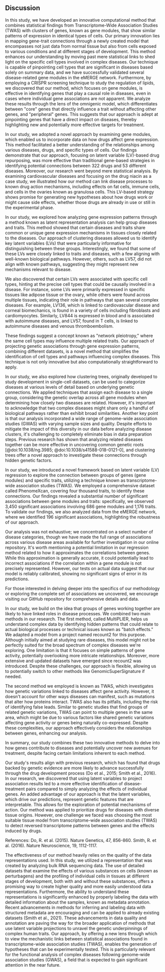 ## Discussion

In this study, we have developed an innovative computational method that combines statistical findings from Transcriptome-Wide Association Studies (TWAS) with clusters of genes, known as gene modules, that show similar patterns of expression in identical types of cells.
Our primary innovation lies in mapping gene-trait connections through a newly created model that encompasses not just data from normal tissue but also from cells exposed to various conditions and at different stages of development.
This method enhances our understanding by moving past mere statistical links to shed light on the specific cell types involved in complex diseases.
Our technique is capable of pinpointing cell types that are significant in diseases based solely on summary data, and we have successfully validated several disease-related gene modules in the eMERGE network.
Furthermore, by employing a CRISPR screening technique to study the regulation of lipids, we discovered that our method, which focuses on gene modules, is effective in identifying genes that play a causal role in diseases, even in cases where individual gene associations are not apparent.
We analyze these results through the lens of the omnigenic model, which differentiates between "core" genes that directly influence a trait without affecting other genes, and "peripheral" genes.
This suggests that our approach is adept at pinpointing genes that have a direct impact on diseases, thereby highlighting new and potentially more effective targets for treatment.


In our study, we adopted a novel approach by examining gene modules, which enabled us to incorporate data on how drugs affect gene expression.
This method facilitated a better understanding of the relationships among various diseases, drugs, and specific types of cells.
Our findings demonstrate that our approach, focusing on latent variable (LV)-based drug repurposing, was more effective than traditional gene-based strategies in identifying potential connections between 322 drugs and 53 different diseases.
Moreover, our research went beyond mere statistical analysis.
By examining cardiovascular diseases and focusing on the drug niacin as a case study, we illustrated how our method can link disease processes to known drug action mechanisms, including effects on fat cells, immune cells, and cells in the ovaries known as granulosa cells.
This LV-based strategy shows promise for generating new hypotheses about how drugs work or might cause side effects, whether those drugs are already in use or still in the experimental phase.


In our study, we explored how analyzing gene expression patterns through a method known as latent representation analysis can help group diseases and traits.
This method showed that certain diseases and traits share common or unique gene expression mechanisms in tissues closely related to the diseases.
Our approach of clustering diseases allowed us to identify key latent variables (LVs) that were particularly informative for distinguishing between these groups.
Interestingly, we found that some of these LVs were closely linked to traits and diseases, with a few aligning with well-known biological pathways.
However, others, such as LV57, did not align with known pathways, suggesting they might represent new mechanisms relevant to disease.

We also discovered that certain LVs were associated with specific cell types, hinting at the precise cell types that could be causally involved in a disease.
For instance, some LVs were primarily expressed in specific tissues like adipose tissue or the ovary, while others were found across multiple tissues, indicating their role in pathways that span several complex diseases.
For example, LV136, which is linked to cardiovascular disease and corneal biomechanics, is found in a variety of cells including fibroblasts and cardiomyocytes.
Similarly, LV844 is expressed in blood and is associated with autoimmune diseases, and LV57, found in T cells, is linked to autoimmune diseases and venous thromboembolism.

These findings suggest a concept known as "network pleiotropy," where the same cell types may influence multiple related traits.
Our approach of projecting genetic associations through gene expression patterns, combining different datasets, is a novel method that simplifies the identification of cell types and pathways influencing complex diseases.
This technique is not only innovative but also computationally straightforward to apply.


In our study, we also explored how clustering trees, originally developed to study development in single-cell datasets, can be used to categorize diseases at various levels of detail based on underlying genetic connections.
We applied techniques that assign each disease to a single group, considering the genetic overlap across all gene modules when determining how closely two diseases are related.
However, it's important to acknowledge that two complex diseases might share only a handful of biological pathways rather than exhibit broad similarities.
Another key point is that our analysis incorporated a wide range of genome-wide association studies (GWAS) with varying sample sizes and quality.
Despite efforts to mitigate the impact of this diversity in our data before analyzing disease clusters, it's challenging to completely eliminate bias in data preparation steps.
Previous research has shown that analyzing related diseases together can be more effective in uncovering common genetic roots [@doi:10.1038/ng.3985; @doi:10.1038/s41588-018-0121-0], and clustering trees offer a novel approach to investigate these connections through hidden genetic factors.


In our study, we introduced a novel framework based on latent variable (LV) regression to explore the connection between groups of genes (gene modules) and specific traits, utilizing a technique known as transcriptome-wide association studies (TWAS).
We employed a comprehensive dataset called PhenomeXcan, covering four thousand traits, to identify these connections.
Our findings revealed a substantial number of significant associations between gene modules and traits: specifically, we observed 3,450 significant associations involving 686 gene modules and 1,176 traits.
To validate our findings, we also analyzed data from the eMERGE network, where we identified 196 significant associations, highlighting the robustness of our approach.

Our analysis was not exhaustive; we concentrated on a select number of disease categories, though we have made the full range of associations across various disease areas available for further investigation in our online repository.
It's worth mentioning a potential limitation in our regression method related to how it approximates the correlations between genes.
While this approximation is generally accurate, it could potentially lead to incorrect associations if the correlation within a gene module is not precisely represented.
However, our tests on actual data suggest that our model is reliably calibrated, showing no significant signs of error in its predictions.

For those interested in delving deeper into the specifics of our methodology or exploring the complete set of associations we uncovered, we encourage visiting our GitHub repository for comprehensive details and data.


In our study, we build on the idea that groups of genes working together are likely to have linked roles in disease processes.
We combined two main methods in our research.
The first method, called MultiPLIER, helps us understand complex data by identifying hidden patterns that could relate to actual biological processes or technical issues known as "batch effects." We adapted a model from a project named recount2 for this purpose.
Although initially aimed at studying rare diseases, this model might not be perfectly suited for the broad spectrum of complex diseases we're exploring.
One limitation is that it focuses on simple patterns of gene activity, potentially overlooking more intricate relationships.
Moreover, more extensive and updated datasets have emerged since recount2 was introduced.
Despite these challenges, our approach is flexible, allowing us to potentially switch to other methods like GenomicSuperSignature if needed.

The second method we employed is known as TWAS, which investigates how genetic variations linked to diseases affect gene activity.
However, it doesn't account for other ways diseases can manifest, such as mutations that alter how proteins interact.
TWAS also has its pitfalls, including the risk of identifying false leads.
Similar to genetic studies that find groups of related genetic variations, TWAS can point to multiple genes in the same area, which might be due to various factors like shared genetic variations affecting gene activity or genes being naturally co-expressed.
Despite these complexities, our approach effectively considers the relationships between genes, enhancing our analysis.

In summary, our study combines these two innovative methods to delve into how genes contribute to diseases and potentially uncover new avenues for treatment, despite facing certain limitations inherent to each method.


Our study's results align with previous research, which has found that drugs backed by genetic evidence are more likely to advance successfully through the drug development process (Do et al., 2015; Smith et al., 2016).
In our research, we discovered that using latent variables to project association results led to a more effective identification of disease-treatment pairs compared to simply analyzing the effects of individual genes.
An added advantage of our approach is that the latent variables, which drive our predictions, represent genetic features that are interpretable.
This allows for the exploration of potential mechanisms of action.
Our method was applied to prioritize drugs for diseases with diverse tissue origins.
However, one challenge we faced was choosing the most suitable tissue model from transcriptome-wide association studies (TWAS) to detect reversed transcriptome patterns between genes and the effects induced by drugs.

References:
Do, R.
et al.
(2015).
Nature Genetics, 47, 856-860.
Smith, R.
et al.
(2016).
Nature Neuroscience, 19, 1112-1117.


The effectiveness of our method heavily relies on the quality of the data representations used.
In this study, we utilized a representation that was created by analyzing bulk RNA sequencing data.
The use of detailed datasets that examine the effects of various substances on cells (known as perturbagens) and the profiling of individual cells in tissues at different stages of development, both with and without these substances, offers a promising way to create higher quality and more easily understood data representations.
Furthermore, the ability to understand these representations is significantly enhanced by properly labeling the data with detailed information about the samples, known as metadata annotation.
Recent advancements in methods for inferring and labeling data with structured metadata are encouraging and can be applied to already existing datasets (Smith et al., 2021).
These advancements in data quality and annotation are paving the way for the broader application of methods that use latent variable projections to unravel the genetic underpinnings of complex human traits.
Our approach, by offering a new lens through which to view the mechanistic links between statistical associations found in transcriptome-wide association studies (TWAS), enables the generation of hypotheses that can be experimentally tested.
This is particularly relevant for the functional analysis of complex diseases following genome-wide association studies (GWAS), a field that is expected to gain significant attention in the near future.
